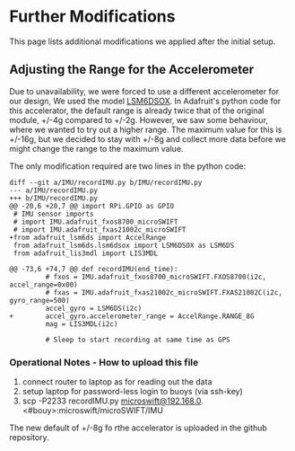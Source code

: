 # Further Modifications
This page lists additional modifications we applied after the initial setup.

## Adjusting the Range for the Accelerometer
Due to unavailability, we were forced to use a different accelerometer for
our design, We used the model [LSM6DSOX](https://www.adafruit.com/product/4438).
In Adafruit's python code for this accelerator, the default range is already
twice that of the original module, +/-4g compared to +/-2g. However, we saw
some behaviour, where we wanted to try out a higher range. The maximum value
for this is +/-16g, but we decided to stay with +/-8g and collect more data
before we might change the range to the maximum value.

The only modification required are two lines in the python code:
```
diff --git a/IMU/recordIMU.py b/IMU/recordIMU.py
--- a/IMU/recordIMU.py
+++ b/IMU/recordIMU.py
@@ -20,6 +20,7 @@ import RPi.GPIO as GPIO
 # IMU sensor imports
 # import IMU.adafruit_fxos8700_microSWIFT
 # import IMU.adafruit_fxas21002c_microSWIFT
+from adafruit_lsm6ds import AccelRange
 from adafruit_lsm6ds.lsm6dsox import LSM6DSOX as LSM6DS
 from adafruit_lis3mdl import LIS3MDL
 
@@ -73,6 +74,7 @@ def recordIMU(end_time):
         # fxos = IMU.adafruit_fxos8700_microSWIFT.FXOS8700(i2c, accel_range=0x00)
         # fxas = IMU.adafruit_fxas21002c_microSWIFT.FXAS21002C(i2c, gyro_range=500)
         accel_gyro = LSM6DS(i2c)
+        accel_gyro.accelerometer_range = AccelRange.RANGE_8G
         mag = LIS3MDL(i2c)
         
         # Sleep to start recording at same time as GPS
```
### Operational Notes - How to upload this file
1. connect router to laptop as for reading out the data
2. setup laptop for password-less login to buoys (via ssh-key)
3. scp -P2233 recordIMU.py microswift@192.168.0.<#bouy>:microswift/microSWIFT/IMU

The new default of +/-8g fo rthe accelerator is uploaded in the github
repository.
